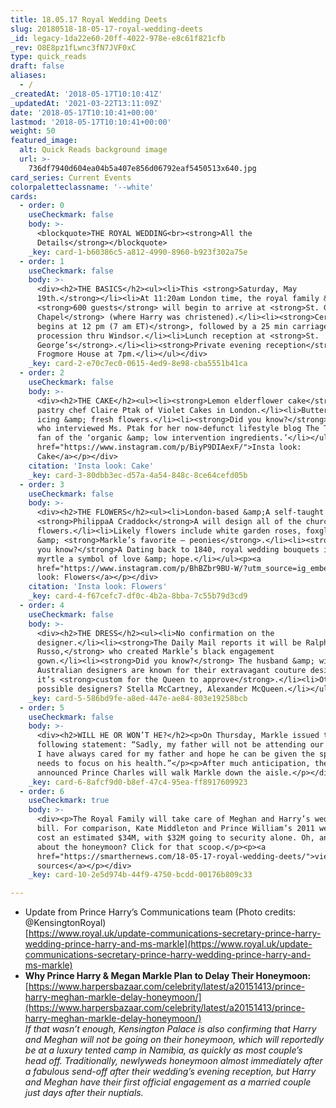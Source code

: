 ```yaml
---
title: 18.05.17 Royal Wedding Deets
slug: 20180518-18-05-17-royal-wedding-deets
_id: legacy-1da22e60-20ff-4022-978e-e8c61f821cfb
_rev: O8E8pz1fLwnc3fN7JVF0xC
type: quick_reads
draft: false
aliases:
  - /
_createdAt: '2018-05-17T10:10:41Z'
_updatedAt: '2021-03-22T13:11:09Z'
date: '2018-05-17T10:10:41+00:00'
lastmod: '2018-05-17T10:10:41+00:00'
weight: 50
featured_image:
  alt: Quick Reads background image
  url: >-
    736df7940d604ea04b5a407e856d06792eaf5450513x640.jpg
card_series: Current Events
colorpaletteclassname: '--white'
cards:
  - order: 0
    useCheckmark: false
    body: >-
      <blockquote>THE ROYAL WEDDING<br><strong>All the
      Details</strong></blockquote>
    _key: card-1-b60386c5-a812-4990-8960-b923f302a75e
  - order: 1
    useCheckmark: false
    body: >-
      <div><h2>THE BASICS</h2><ul><li>This <strong>Saturday, May
      19th.</strong></li><li>At 11:20am London time, the royal family &amp;
      <strong>600 guests</strong> will begin to arrive at <strong>St. George’s
      Chapel</strong> (where Harry was christened).</li><li><strong>Ceremony
      begins at 12 pm (7 am ET)</strong>, followed by a 25 min carriage
      procession thru Windsor.</li><li>Lunch reception at <strong>St.
      George’s</strong>.</li><li><strong>Private evening reception</strong> at
      Frogmore House at 7pm.</li></ul></div>
    _key: card-2-e70c7ec0-0615-4ed9-8e98-cba5551b41ca
  - order: 2
    useCheckmark: false
    body: >-
      <div><h2>THE CAKE</h2><ul><li><strong>Lemon elderflower cake</strong> from
      pastry chef Claire Ptak of Violet Cakes in London.</li><li>Buttercream
      icing &amp; fresh flowers.</li><li><strong>Did you know?</strong>A Meghan,
      who interviewed Ms. Ptak for her now-defunct lifestyle blog The Tig, is a
      fan of the ‘organic &amp; low intervention ingredients.’</li></ul><p><a
      href="https://www.instagram.com/p/BiyP9DIAexF/">Insta look:
      Cake</a></p></div>
    citation: 'Insta look: Cake'
    _key: card-3-80dbb3ec-d57a-4a54-848c-8ce64cefd05b
  - order: 3
    useCheckmark: false
    body: >-
      <div><h2>THE FLOWERS</h2><ul><li>London-based &amp;A self-taught
      <strong>PhilippaA Craddock</strong>A will design all of the church
      flowers.</li><li>Likely flowers include white garden roses, foxgloves,
      &amp; <strong>Markle’s favorite – peonies</strong>.</li><li><strong>Did
      you know?</strong>A Dating back to 1840, royal wedding bouquets include
      myrtle a symbol of love &amp; hope.</li></ul><p><a
      href="https://www.instagram.com/p/BhBZbr9BU-W/?utm_source=ig_embed">Insta
      look: Flowers</a></p></div>
    citation: 'Insta look: Flowers'
    _key: card-4-f67cefc7-df0c-4b2a-8bba-7c55b79d3cd9
  - order: 4
    useCheckmark: false
    body: >-
      <div><h2>THE DRESS</h2><ul><li>No confirmation on the
      designer.</li><li><strong>The Daily Mail reports it will be Ralph &amp;
      Russo,</strong> who created Markle’s black engagement
      gown.</li><li><strong>Did you know?</strong> The husband &amp; wife
      Australian designers are known for their extravagant couture designs. ButA
      it’s <strong>custom for the Queen to approve</strong>.</li><li>Other
      possible designers? Stella McCartney, Alexander McQueen.</li></ul></div>
    _key: card-5-586bd9fe-a8ed-447e-ae84-803e19258bcb
  - order: 5
    useCheckmark: false
    body: >-
      <div><h2>WILL HE OR WON’T HE?</h2><p>On Thursday, Markle issued the
      following statement: “Sadly, my father will not be attending our wedding.
      I have always cared for my father and hope he can be given the space he
      needs to focus on his health.”</p><p>After much anticipation, the palace
      announced Prince Charles will walk Markle down the aisle.</p></div>
    _key: card-6-8afcf9d0-b8ef-47c4-95ea-ff8917609923
  - order: 6
    useCheckmark: true
    body: >-
      <div><p>The Royal Family will take care of Meghan and Harry’s wedding
      bill. For comparison, Kate Middleton and Prince William’s 2011 wedding
      cost an estimated $34M, with $32M going to security alone. Oh, and what
      about the honeymoon? Click for that scoop.</p><p><a
      href="https://smarthernews.com/18-05-17-royal-wedding-deets/">view
      sources</a></p></div>
    _key: card-10-2e5d974b-44f9-4750-bcdd-00176b809c33

---
```

* Update from Prince Harry’s Communications team (Photo credits: @KensingtonRoyal)  
[https://www.royal.uk/update-communications-secretary-prince-harry-wedding-prince-harry-and-ms-markle](https://www.royal.uk/update-communications-secretary-prince-harry-wedding-prince-harry-and-ms-markle)
* **Why Prince Harry & Megan Markle Plan to Delay Their Honeymoon:**  
[https://www.harpersbazaar.com/celebrity/latest/a20151413/prince-harry-meghan-markle-delay-honeymoon/](https://www.harpersbazaar.com/celebrity/latest/a20151413/prince-harry-meghan-markle-delay-honeymoon/)  
_If that wasn’t enough, Kensington Palace is also confirming that Harry and Meghan will not be going on their honeymoon, which will reportedly be at a luxury tented camp in Namibia, as quickly as most couple’s head off. Traditionally, newlyweds honeymoon almost immediately after a fabulous send-off after their wedding’s evening reception, but Harry and Meghan have their first official engagement as a married couple just days after their nuptials._